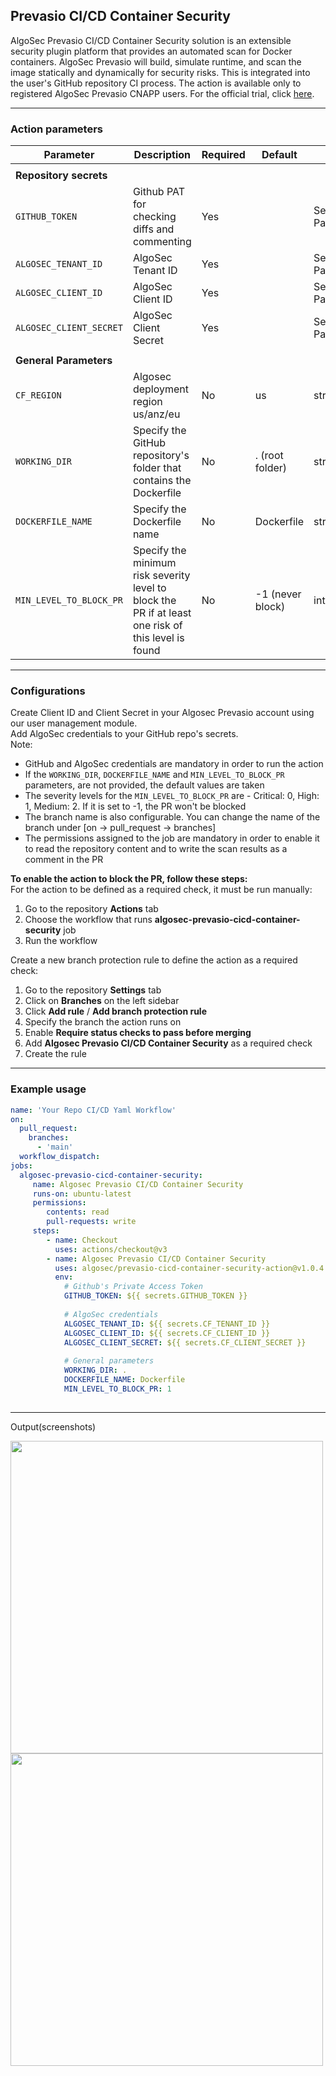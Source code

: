 ## Prevasio CI/CD Container Security

AlgoSec Prevasio CI/CD Container Security solution is an extensible security plugin platform that provides an automated scan for Docker containers.
AlgoSec Prevasio will build, simulate runtime, and scan the image statically and dynamically for security risks. This is integrated into the user's GitHub repository CI process.
The action is available only to registered AlgoSec Prevasio CNAPP users. For the official trial, click [here](https://www.algosec.com/products/algosec-cloud/).

---
### Action parameters
|Parameter|Description|Required|Default|Type|
|---|---|---|---|---|
||||||
|<b>Repository secrets</b>| | | | |
|`GITHUB_TOKEN`|Github PAT for checking diffs and commenting|Yes| |Secret Parameter|
|`ALGOSEC_TENANT_ID`|AlgoSec Tenant ID|Yes| |Secret Parameter|
|`ALGOSEC_CLIENT_ID`|AlgoSec Client ID|Yes| |Secret Parameter|
|`ALGOSEC_CLIENT_SECRET`|AlgoSec Client Secret|Yes| |Secret Parameter|
||||||
|<b>General Parameters</b>| | | | |
|`CF_REGION`|Algosec deployment region us/anz/eu|No|us |string|
|`WORKING_DIR`|Specify the GitHub repository's folder that contains the Dockerfile|No|. (root folder)|string|
|`DOCKERFILE_NAME`|Specify the Dockerfile name|No|Dockerfile|string|
|`MIN_LEVEL_TO_BLOCK_PR`|Specify the minimum risk severity level to block the PR if at least one risk of this level is found|No|-1 (never block)|int|

---  
### Configurations
Create Client ID and Client Secret in your Algosec Prevasio account using our user management module.  
Add AlgoSec credentials to your GitHub repo's secrets.  
Note:
* GitHub and AlgoSec credentials are mandatory in order to run the action
* If the `WORKING_DIR`, `DOCKERFILE_NAME` and `MIN_LEVEL_TO_BLOCK_PR` parameters, are not provided, the default values are taken
* The severity levels for the `MIN_LEVEL_TO_BLOCK_PR` are - Critical: 0, High: 1, Medium: 2. If it is set to -1, the PR won't be blocked
* The branch name is also configurable. You can change the name of the branch under [on -> pull_request -> branches]
* The permissions assigned to the job are mandatory in order to enable it to read the repository content and to write the scan results as a comment in the PR

**To enable the action to block the PR, follow these steps:**  
For the action to be defined as a required check, it must be run manually:
1. Go to the repository **Actions** tab
2. Choose the workflow that runs **algosec-prevasio-cicd-container-security** job
3. Run the workflow  

Create a new branch protection rule to define the action as a required check:
1. Go to the repository **Settings** tab
2. Click on **Branches** on the left sidebar
3. Click **Add rule** / **Add branch protection rule**
4. Specify the branch the action runs on
5. Enable **Require status checks to pass before merging**
6. Add **Algosec Prevasio CI/CD Container Security** as a required check
7. Create the rule  

---
### Example usage
```yaml
name: 'Your Repo CI/CD Yaml Workflow'
on:
  pull_request:
    branches:
      - 'main'
  workflow_dispatch:
jobs:
  algosec-prevasio-cicd-container-security:
     name: Algosec Prevasio CI/CD Container Security
     runs-on: ubuntu-latest
     permissions:
        contents: read
        pull-requests: write
     steps:
        - name: Checkout
          uses: actions/checkout@v3
        - name: Algosec Prevasio CI/CD Container Security
          uses: algosec/prevasio-cicd-container-security-action@v1.0.4
          env:
            # Github's Private Access Token
            GITHUB_TOKEN: ${{ secrets.GITHUB_TOKEN }}
  
            # AlgoSec credentials
            ALGOSEC_TENANT_ID: ${{ secrets.CF_TENANT_ID }}
            ALGOSEC_CLIENT_ID: ${{ secrets.CF_CLIENT_ID }}
            ALGOSEC_CLIENT_SECRET: ${{ secrets.CF_CLIENT_SECRET }}
            
            # General parameters
            WORKING_DIR: .
            DOCKERFILE_NAME: Dockerfile
            MIN_LEVEL_TO_BLOCK_PR: 1
            
```  

---
Output(screenshots)

<img height="500" src="https://cloudflow.algosec.com/cloudflow/assets/devsecops-action/prevasio-scan-blocked.png" />
<img width="500" src="https://cloudflow.algosec.com/cloudflow/assets/devsecops-action/prevasio-scan-passed.png" />
